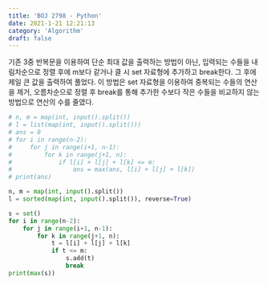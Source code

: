 ```yaml
---
title: 'BOJ 2798 - Python'
date: 2021-1-21 12:21:13
category: 'Algorithm'
draft: false
---
```

기존 3중 반복문을 이용하여 단순 최대 값을 출력하는 방법이 아닌, 입력되는 수들을 내림차순으로 정렬 후에 m보다 같거나 클 시 set 자료형에 추가하고 break한다. 그 후에 제일 큰 값을 출력하여 풀었다. 이 방법은 set 자료형을 이용하여 중복되는 수들의 연산을 제거, 오름차순으로 정렬 후 break를 통해 추가한 수보다 작은 수들을 비교하지 않는 방법으로 연산의 수를 줄였다.
```python
# n, m = map(int, input().split())
# l = list(map(int, input().split()))
# ans = 0
# for i in range(n-2):
#     for j in range(i+1, n-1):
#         for k in range(j+1, n):
#             if l[i] + l[j] + l[k] <= m:
#                 ans = max(ans, l[i] + l[j] + l[k])
# print(ans)

n, m = map(int, input().split())
l = sorted(map(int, input().split()), reverse=True)

s = set()
for i in range(n-2):
    for j in range(i+1, n-1):
        for k in range(j+1, n):
            t = l[i] + l[j] + l[k]
            if t <= m:
                s.add(t)
                break
print(max(s))

```